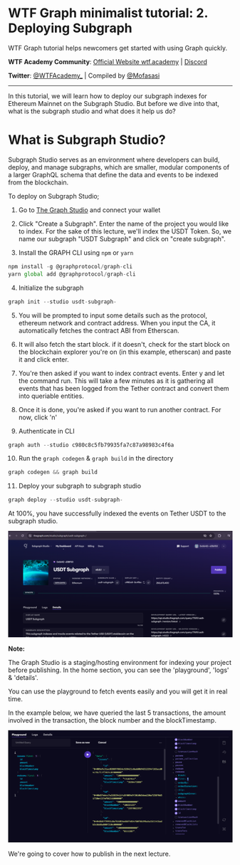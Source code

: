 # WTF Graph minimalist tutorial: 2. Deploying Subgraph

WTF Graph tutorial helps newcomers get started with using Graph quickly.

**WTF Academy Community**: [Official Website wtf.academy](https://wtf.academy) | [Discord](https://discord.gg/5akcruXrsk)

**Twitter**: [@WTFAcademy_](https://twitter.com/WTFAcademy_) | Compiled by [@Mofasasi](https://twitter.com/mofasasi)

---

In this tutorial, we will learn how to deploy our subgraph indexes for Ethereum Mainnet on the Subgraph Studio. But before we dive into that, what is the subgraph studio and what does it help us do?

# What is Subgraph Studio?

Subgraph Studio serves as an environment where developers can build, deploy, and manage subgraphs, which are smaller, modular components of a larger GraphQL schema that define the data and events to be indexed from the blockchain.

To deploy on Subgraph Studio;

1. Go to [The Graph Studio](thegraphstudio.com/studio) and connect your wallet

2. Click "Create a Subgraph". Enter the name of the project you would like to index. For the sake of this lecture, we'll index the USDT Token. So, we name our subgraph "USDT Subgraph" and click on "create subgraph".

3.  Install the GRAPH CLI using `npm` or `yarn`

```javascript
npm install -g @graphprotocol/graph-cli
yarn global add @graphprotocol/graph-cli
```

4. Initialize the subgraph

```javascript
graph init --studio usdt-subgraph-
```

5. You will be prompted to input some details such as the protocol, ethereum network and contract address. When you input the CA, it automatically fetches the contract ABI from Etherscan.

6. It will also fetch the start block. if it doesn't, check for the start block on the blockchain explorer you're on (in this example, etherscan) and paste it and click enter.

7. You're then asked if you want to index contract events. Enter y and let the command run. This will take a few minutes as it is gathering all events that has been logged from the Tether contract and convert them into queriable entities.

8. Once it is done, you're asked if you want to run another contract. For now, click 'n'

9. Authenticate in CLI

```javascript
graph auth --studio c980c8c5fb79935fa7c87a98983c4f6a
```

10. Run the `graph codegen` & `graph build` in the directory

```javascript
graph codegen && graph build
```

11. Deploy your subgraph to subgraph studio

```javascript
graph deploy --studio usdt-subgraph-
```
At 100%, you have successfully indexed the events on Tether USDT to the subgraph studio.

![uploaded](./img/2-2.png)

**Note:**

The Graph Studio is a staging/hosting environment for indexing your project before publishing. In the home section, you can see the 'playground', 'logs' & 'details'. 

You can use the playground to fetch events easily and you will get it in real time. 

In the example below, we have queried the last 5 transactions, the amount involved in the transaction, the block number and the blockTimestamp.

![logs](./img/2-3.png)



We're going to cover how to publish in the next lecture. 
